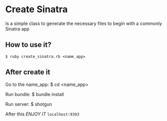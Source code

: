 # Create Sinatra
Is a simple class to generate the necessary files to begin with a commonly Sinatra app

## How to use it?
    $ ruby create_sinatra.rb <name_app>

## After create it
Go to the name_app:
    $ cd <name_app>

Run bundle:
    $ bundle install

Run server:
    $ shotgun

After this *ENJOY IT* `localhost:9393`
